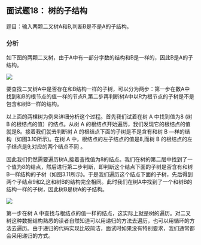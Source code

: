 ## 面试题18： 树的子结构
题目：输入两颗二叉树A和B,判断B是不是A的子结构。
### 分析
如下图的两颗二叉树，由于A中有一部分字数的结构和B是一样的，因此B是A的子结构。

![](../../剑指offer/images/3.9.png)

要查找二叉树A中是否存在和B结构一样的子树，可以分为两步：第一步在数A中找到和B的根节点的值一样的节点R,第二步再判断树A中以R为根节点的子树是不是包含和树B一样的结构。

以上面的两棵树为例来详细分析这个过程。首先我们试着在树 A 中找到值为8 (树 B 的根结点的值）的结点。从树 A 的根结点开始遍历，我们发现它的根结点的值就是8。接着我们就去判断树 A 的根结点下面的子树是不是含有和树 B —样的结构（如图3.10所示)。在树 A 中，根结点的左子结点的值是8,而树 B 的根结点的左子结点是9,对应的两个结点不同 。

因此我们仍然需要遍历树A,接着査找值为8的结点。我们在树的第二层中找到了一个值为8的结点，然后进行第二步判断，即判断这个结点下面的子树是否含有和树B一样结构的子树（如图3.11所示)。于是我们遍历这个结点下面的子树，先后得到两个子结点9和2,这和树B的结构完全相同。此时我们在树A中找到了一个和树B的结构一样的子树，因此树B是树A的子结构。

![](../../剑指offer/images/3.10.png)

第一步在树 A 中查找与根结点的值一样的结点，这实际上就是树的遍历。对二叉树这种数据结构熟悉的读者自然知道可以用递归的方法去遍历，也可以用循环的方法去遍历。由于递归的代码实现比较简洁，面试时如果没有特别耍求，我们通常都会采用递归的方式。

